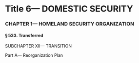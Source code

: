 
# Title 6— DOMESTIC SECURITY
### CHAPTER 1— HOMELAND SECURITY ORGANIZATION
#### § 533. Transferred

SUBCHAPTER XII— TRANSITION

Part A— Reorganization Plan
